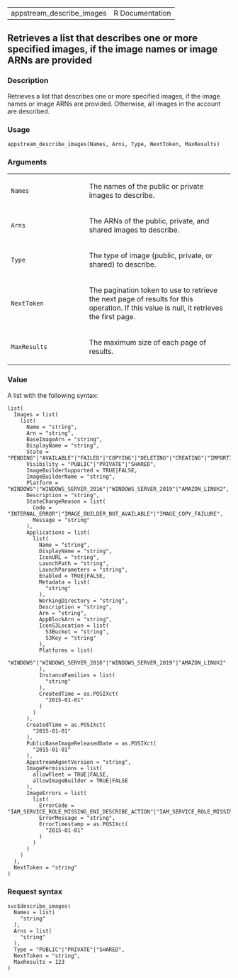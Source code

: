 <table style="width: 100%;">
<tbody>
<tr class="odd">
<td>appstream_describe_images</td>
<td style="text-align: right;">R Documentation</td>
</tr>
</tbody>
</table>

## Retrieves a list that describes one or more specified images, if the image names or image ARNs are provided

### Description

Retrieves a list that describes one or more specified images, if the
image names or image ARNs are provided. Otherwise, all images in the
account are described.

### Usage

    appstream_describe_images(Names, Arns, Type, NextToken, MaxResults)

### Arguments

<table>
<colgroup>
<col style="width: 35%" />
<col style="width: 65%" />
</colgroup>
<tbody>
<tr class="odd">
<td><code id="appstream_describe_images_:_Names">Names</code></td>
<td><p>The names of the public or private images to describe.</p></td>
</tr>
<tr class="even">
<td><code id="appstream_describe_images_:_Arns">Arns</code></td>
<td><p>The ARNs of the public, private, and shared images to
describe.</p></td>
</tr>
<tr class="odd">
<td><code id="appstream_describe_images_:_Type">Type</code></td>
<td><p>The type of image (public, private, or shared) to
describe.</p></td>
</tr>
<tr class="even">
<td><code
id="appstream_describe_images_:_NextToken">NextToken</code></td>
<td><p>The pagination token to use to retrieve the next page of results
for this operation. If this value is null, it retrieves the first
page.</p></td>
</tr>
<tr class="odd">
<td><code
id="appstream_describe_images_:_MaxResults">MaxResults</code></td>
<td><p>The maximum size of each page of results.</p></td>
</tr>
</tbody>
</table>

### Value

A list with the following syntax:

    list(
      Images = list(
        list(
          Name = "string",
          Arn = "string",
          BaseImageArn = "string",
          DisplayName = "string",
          State = "PENDING"|"AVAILABLE"|"FAILED"|"COPYING"|"DELETING"|"CREATING"|"IMPORTING",
          Visibility = "PUBLIC"|"PRIVATE"|"SHARED",
          ImageBuilderSupported = TRUE|FALSE,
          ImageBuilderName = "string",
          Platform = "WINDOWS"|"WINDOWS_SERVER_2016"|"WINDOWS_SERVER_2019"|"AMAZON_LINUX2",
          Description = "string",
          StateChangeReason = list(
            Code = "INTERNAL_ERROR"|"IMAGE_BUILDER_NOT_AVAILABLE"|"IMAGE_COPY_FAILURE",
            Message = "string"
          ),
          Applications = list(
            list(
              Name = "string",
              DisplayName = "string",
              IconURL = "string",
              LaunchPath = "string",
              LaunchParameters = "string",
              Enabled = TRUE|FALSE,
              Metadata = list(
                "string"
              ),
              WorkingDirectory = "string",
              Description = "string",
              Arn = "string",
              AppBlockArn = "string",
              IconS3Location = list(
                S3Bucket = "string",
                S3Key = "string"
              ),
              Platforms = list(
                "WINDOWS"|"WINDOWS_SERVER_2016"|"WINDOWS_SERVER_2019"|"AMAZON_LINUX2"
              ),
              InstanceFamilies = list(
                "string"
              ),
              CreatedTime = as.POSIXct(
                "2015-01-01"
              )
            )
          ),
          CreatedTime = as.POSIXct(
            "2015-01-01"
          ),
          PublicBaseImageReleasedDate = as.POSIXct(
            "2015-01-01"
          ),
          AppstreamAgentVersion = "string",
          ImagePermissions = list(
            allowFleet = TRUE|FALSE,
            allowImageBuilder = TRUE|FALSE
          ),
          ImageErrors = list(
            list(
              ErrorCode = "IAM_SERVICE_ROLE_MISSING_ENI_DESCRIBE_ACTION"|"IAM_SERVICE_ROLE_MISSING_ENI_CREATE_ACTION"|"IAM_SERVICE_ROLE_MISSING_ENI_DELETE_ACTION"|"NETWORK_INTERFACE_LIMIT_EXCEEDED"|"INTERNAL_SERVICE_ERROR"|"IAM_SERVICE_ROLE_IS_MISSING"|"MACHINE_ROLE_IS_MISSING"|"STS_DISABLED_IN_REGION"|"SUBNET_HAS_INSUFFICIENT_IP_ADDRESSES"|"IAM_SERVICE_ROLE_MISSING_DESCRIBE_SUBNET_ACTION"|"SUBNET_NOT_FOUND"|"IMAGE_NOT_FOUND"|"INVALID_SUBNET_CONFIGURATION"|"SECURITY_GROUPS_NOT_FOUND"|"IGW_NOT_ATTACHED"|"IAM_SERVICE_ROLE_MISSING_DESCRIBE_SECURITY_GROUPS_ACTION"|"FLEET_STOPPED"|"FLEET_INSTANCE_PROVISIONING_FAILURE"|"DOMAIN_JOIN_ERROR_FILE_NOT_FOUND"|"DOMAIN_JOIN_ERROR_ACCESS_DENIED"|"DOMAIN_JOIN_ERROR_LOGON_FAILURE"|"DOMAIN_JOIN_ERROR_INVALID_PARAMETER"|"DOMAIN_JOIN_ERROR_MORE_DATA"|"DOMAIN_JOIN_ERROR_NO_SUCH_DOMAIN"|"DOMAIN_JOIN_ERROR_NOT_SUPPORTED"|"DOMAIN_JOIN_NERR_INVALID_WORKGROUP_NAME"|"DOMAIN_JOIN_NERR_WORKSTATION_NOT_STARTED"|"DOMAIN_JOIN_ERROR_DS_MACHINE_ACCOUNT_QUOTA_EXCEEDED"|"DOMAIN_JOIN_NERR_PASSWORD_EXPIRED"|"DOMAIN_JOIN_INTERNAL_SERVICE_ERROR",
              ErrorMessage = "string",
              ErrorTimestamp = as.POSIXct(
                "2015-01-01"
              )
            )
          )
        )
      ),
      NextToken = "string"
    )

### Request syntax

    svc$describe_images(
      Names = list(
        "string"
      ),
      Arns = list(
        "string"
      ),
      Type = "PUBLIC"|"PRIVATE"|"SHARED",
      NextToken = "string",
      MaxResults = 123
    )
